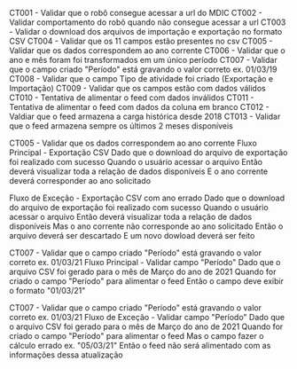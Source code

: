 CT001 - Validar que o robô consegue acessar a url do MDIC 
CT002 - Validar comportamento do robô quando não consegue acessar a url 
CT003 - Validar o download dos arquivos de importação e exportação no formato CSV
CT004 - Validar que os 11 campos estão presentes no csv 
CT005 - Validar que os dados correspondem ao ano corrente
CT006 - Validar que o ano e mês foram foi transformados em um único período
CT007 - Validar que o campo criado "Período" está gravando o valor correto ex. 01/03/19
CT008 - Validar que o campo Tipo de atividade foi criado (Exportação e Importação)
CT009 - Validar que os campos estão com dados válidos 
CT010 - Tentativa de alimentar o feed com dados inválidos 
CT011 - Tentativa de alimentar o feed com dados da coluna em branco 
CT012 - Valdiar que o feed armazena a carga histórica desde 2018 
CT013 - Validar que o feed armazena sempre os últimos 2 meses disponíveis 


CT005 - Validar que os dados correspondem ao ano corrente
Fluxo Principal - Exportação CSV
    Dado que o download do arquivo de exportação foi realizado com sucesso 
    Quando o usuário acessar o arquivo 
    Então deverá visualizar toda a relação de dados disponíveis 
    E o ano corrente deverá corresponder ao ano solicitado 

Fluxo de Exceção - Exportação CSV com ano errado 
    Dado que o download do arquivo de exportação foi realizado com sucesso 
    Quando o usuário acessar o arquivo 
    Então deverá visualizar toda a relação de dados disponíveis 
    Mas o ano corrente não corresponde ao ano solicitado 
    Então o arquivo deverá ser descartado 
    E um novo dowload deverá ser feito 

CT007 - Validar que o campo criado "Período" está gravando o valor correto ex. 01/03/21
Fluxo Principal - Validar campo "Período"
    Dado que o arquivo CSV foi gerado para o mês de Março do ano de 2021
    Quando for criado o campo "Período" para alimentar o feed
    Então o campo deve exibir o formato "01/03/21"

CT007 - Validar que o campo criado "Período" está gravando o valor correto ex. 01/03/21
Fluxo de Exceção - Validar campo "Período"
    Dado que o arquivo CSV foi gerado para o mês de Março do ano de 2021
    Quando for criado o campo "Período" para alimentar o feed
    Mas o campo fazer o cálculo errado ex. "05/03/21" 
    Então o feed não será alimentado com as informações dessa atualização

